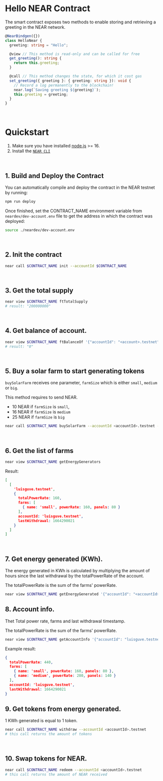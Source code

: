 # Hello NEAR Contract

The smart contract exposes two methods to enable storing and retrieving a greeting in the NEAR network.

```ts
@NearBindgen({})
class HelloNear {
  greeting: string = "Hello";

  @view // This method is read-only and can be called for free
  get_greeting(): string {
    return this.greeting;
  }

  @call // This method changes the state, for which it cost gas
  set_greeting({ greeting }: { greeting: string }): void {
    // Record a log permanently to the blockchain!
    near.log(`Saving greeting ${greeting}`);
    this.greeting = greeting;
  }
}
```

<br />

# Quickstart

1. Make sure you have installed [node.js](https://nodejs.org/en/download/package-manager/) >= 16.
2. Install the [`NEAR CLI`](https://github.com/near/near-cli#setup)

<br />

## 1. Build and Deploy the Contract
You can automatically compile and deploy the contract in the NEAR testnet by running:

```bash
npm run deploy
```

Once finished, set the CONTRACT_NAME environment variable from `neardev/dev-account.env` file to get the address in which the contract was deployed:

```bash
source ./neardev/dev-account.env
```

<br />

## 2. Init the contract

```bash
near call $CONTRACT_NAME init --accountId $CONTRACT_NAME
```

<br />

## 3. Get the total supply

```bash
near view $CONTRACT_NAME ftTotalSupply
# result: "200000000"
```

<br />

## 4. Get balance of account.

```bash
near view $CONTRACT_NAME ftBalanceOf '{"accountId": "<account>.testnet"}'
# result: "0"
```

<br />


## 5. Buy a solar farm to start generating tokens
`buySolarFarm` receives one parameter, `farmSize` which is either `small`, `medium` or `big`.

This method requires to send NEAR.

- 10 NEAR if `farmSize` is `small`, 
- 16 NEAR if `farmSize` is `medium`
- 25 NEAR if `farmSize` is `big`

```bash
near call $CONTRACT_NAME buySolarFarm --accountId <accountId>.testnet --deposit 10 '{"farmSize": "small"}'
```


<br />

## 6. Get the list of farms

```bash
near view $CONTRACT_NAME getEnergyGenerators
```

Result:

```json
[
  [
    'luisguve.testnet',
    {
      totalPowerRate: 160,
      farms: [
        { name: 'small', powerRate: 160, panels: 80 }
      ],
      accountId: 'luisguve.testnet',
      lastWithdrawal: 1664290021
    }
  ]
]
```
<br />

## 7. Get energy generated (KWh).
The energy generated in KWh is calculated by multiplying the amount of hours since the last withdrawal by the totalPowerRate of the account.

The totalPowerRate is the sum of the farms' powerRate.

```bash
near view $CONTRACT_NAME getEnergyGenerated '{"accountId": "<accountId>.testnet"}'
```

## 8. Account info.
Thet Total power rate, farms and last withdrawal timestamp.

The totalPowerRate is the sum of the farms' powerRate.

```bash
near view $CONTRACT_NAME getAccountInfo '{"accountId": "luisguve.testnet"}'
```

Example result:

```json
{
  totalPowerRate: 440,
  farms: [
    { name: 'small', powerRate: 160, panels: 80 },
    { name: 'medium', powerRate: 280, panels: 140 }
  ],
  accountId: 'luisguve.testnet',
  lastWithdrawal: 1664290021
}
```

## 9. Get tokens from energy generated.
1 KWh generated is equal to 1 token.

```bash
near call $CONTRACT_NAME withdraw --accountId <accountId>.testnet
# this call returns the amount of tokens
```

<br />

## 10. Swap tokens for NEAR.

```bash
near call $CONTRACT_NAME redeem --accountId <accountId>.testnet
# this call returns the amount of NEAR received
```
